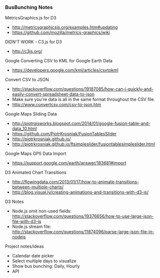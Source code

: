 ### BusBunching Notes

MetricsGraphics.js for D3
 - http://metricsgraphicsjs.org/examples.htm#updating
 - https://github.com/mozilla/metrics-graphics/wiki

DIDN'T WORK - C3.js for D3 
 - http://c3js.org/

Google Converting CSV to KML for Google Earth Data
 - https://developers.google.com/kml/articles/csvtokml

Convert CSV to JSON
 - http://stackoverflow.com/questions/19187085/how-can-i-quickly-and-easily-convert-spreadsheet-data-to-json
  - Make sure you're data is all in the same format throughout the CSV file.
  - http://www.convertcsv.com/csv-to-json.htm

Google Maps Sliding Data
 - http://piotrgisworks.blogspot.com/2014/01/google-fusion-table-and-data_10.html
 - https://github.com/PiotrKrosniak/FusionTablesSlider
 - http://piotrkrosniak.github.io/
 - http://piotrkrosniak.github.io/ftsimpleslider/fusiontablesimpleslider.html

Google Maps GPS Data Import
 - https://support.google.com/earth/answer/183681#import

D3 Animated Chart Transitions
 - http://flowingdata.com/2013/01/17/how-to-animate-transitions-between-multiple-charts/
 - http://blog.visual.ly/creating-animations-and-transitions-with-d3-js/

D3 Notes
 - Node.js omit non-used fields: http://stackoverflow.com/questions/19376656/how-to-use-large-json-file-with-d3-js
 - Node.js stream file: http://stackoverflow.com/questions/11874096/parse-large-json-file-in-nodejs

Project notes/ideas
 - Calendar date picker
  - Select multiple days to visualize 
 - Show bus bunching: Daily, Hourly 
 - API